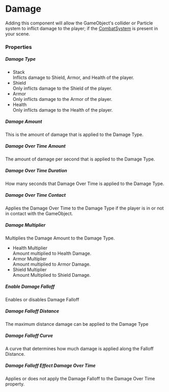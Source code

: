 # Damage <div class="whitelisted" data-list="W"></div>
Adding this component will allow the GameObject's collider or Particle system to inflict damage to the player; if the [CombatSystem](combat-system.md) is present in your scene.

### Properties

##### Damage Type
+ Stack  
Inflicts damage to Shield, Armor, and Health of the player.
+ Shield  
Only inflicts damage to the Shield of the player.
+ Armor  
Only inflicts damage to the Armor of the player.
+ Health  
Only inflicts damage to the Health of the player.

##### Damage Amount
This is the amount of damage that is applied to the Damage Type.

##### Damage Over Time Amount  
The amount of damage per second that is applied to the Damage Type.
##### Damage Over Time Duration  
How many seconds that Damage Over Time is applied to the Damage Type.
##### Damage Over Time Contact  
Applies the Damage Over Time to the Damage Type if the player is in or not in contact with the GameObject.

##### Damage Multiplier
Multiplies the Damage Amount to the Damage Type.  

+ Health Multiplier  
Amount multiplied to Health Damage.
+ Armor Multiplier  
Amount multiplied to Armor Damage.
+ Shield Multiplier  
Amount Multiplied to Shield Damage.


##### Enable Damage Falloff  
Enables or disables Damage Falloff
##### Damage Falloff Distance  
The maximum distance damage can be applied to the Damage Type
##### Damage Falloff Curve  
A curve that determines how much damage is applied along the Falloff Distance.
##### Damage Falloff Effect Damage Over Time  
Applies or does not apply the Damage Falloff to the Damage Over Time property.
